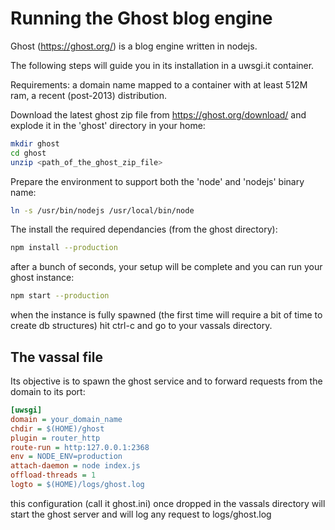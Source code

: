 Running the Ghost blog engine
=============================

Ghost (https://ghost.org/) is a blog engine written in nodejs.

The following steps will guide you in its installation in a uwsgi.it container.

Requirements: a domain name mapped to a container with at least 512M ram, a recent (post-2013) distribution.

Download the latest ghost zip file from https://ghost.org/download/ and explode it in the 'ghost' directory in your home:

```sh
mkdir ghost
cd ghost
unzip <path_of_the_ghost_zip_file>
```

Prepare the environment to support both the 'node' and 'nodejs' binary name:

```sh
ln -s /usr/bin/nodejs /usr/local/bin/node
```

The install the required dependancies (from the ghost directory):

```sh
npm install --production
```

after a bunch of seconds, your setup will be complete and you can run your ghost instance:

```sh
npm start --production
```

when the instance is fully spawned (the first time will require a bit of time to create db structures) hit ctrl-c and go to your vassals directory.

The vassal file
---------------

Its objective is to spawn the ghost service and to forward requests from the domain to its port:

```ini
[uwsgi]
domain = your_domain_name
chdir = $(HOME)/ghost
plugin = router_http
route-run = http:127.0.0.1:2368
env = NODE_ENV=production
attach-daemon = node index.js
offload-threads = 1
logto = $(HOME)/logs/ghost.log
```

this configuration (call it ghost.ini) once dropped in the vassals directory will start the ghost server and will log any request to logs/ghost.log
